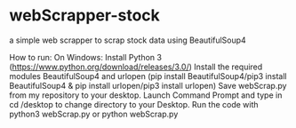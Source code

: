 # webScrapper-stock
 a simple web scrapper to scrap stock data using BeautifulSoup4

How to run:
On Windows: 
Install Python 3 (https://www.python.org/download/releases/3.0/)
Install the required modules BeautifulSoup4 and urlopen (pip install BeautifulSoup4/pip3 install BeautifulSoup4 & pip install urlopen/pip3 install urlopen)
Save webScrap.py from my repository to your desktop. 
Launch Command Prompt and type in cd /desktop to change directory to your Desktop.
Run the code with python3 webScrap.py or python webScrap.py
